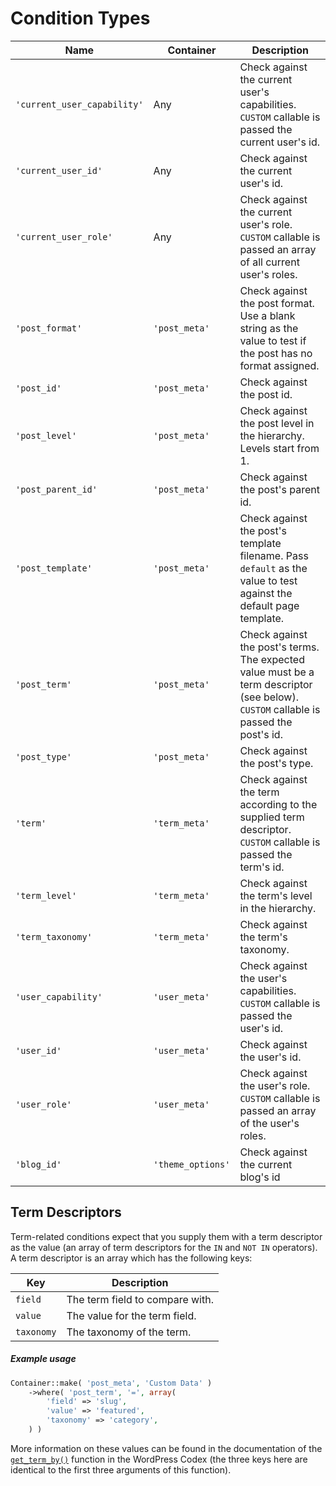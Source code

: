# Condition Types

| Name                        | Container     | Description                                                                                                                           |
|---------------------------|-----------------|---------------------------------------------------------------------------------------------------------------------------------------|
| `'current_user_capability'` | Any               | Check against the current user's capabilities.  `CUSTOM` callable is passed the current user's id.                                    |
| `'current_user_id'`         | Any               | Check against the current user's id.                                                                                                  |
| `'current_user_role'`       | Any               | Check against the current user's role.  `CUSTOM` callable is passed an array of all current user's roles.                             |
| `'post_format'`             | `'post_meta'`     | Check against the post format. Use a blank string as the value to test if the post has no format assigned.                            |
| `'post_id'`                 | `'post_meta'`     | Check against the post id.                                                                                                            |
| `'post_level'`              | `'post_meta'`     | Check against the post level in the hierarchy. Levels start from 1.                                                                   |
| `'post_parent_id'`          | `'post_meta'`     | Check against the post's parent id.                                                                                                   |
| `'post_template'`           | `'post_meta'`     | Check against the post's template filename. Pass `default` as the value to test against the default page template.                    |
| `'post_term'`               | `'post_meta'`     | Check against the post's terms. The expected value must be a term descriptor (see below).  `CUSTOM` callable is passed the post's id. |
| `'post_type'`               | `'post_meta'`     | Check against the post's type.                                                                                                        |
| `'term'`                    | `'term_meta'`     | Check against the term according to the supplied term descriptor.  `CUSTOM` callable is passed the term's id.                         |
| `'term_level'`              | `'term_meta'`     | Check against the term's level in the hierarchy.                                                                                      |
| `'term_taxonomy'`           | `'term_meta'`     | Check against the term's taxonomy.                                                                                                    |
| `'user_capability'`         | `'user_meta'`     | Check against the user's capabilities.  `CUSTOM` callable is passed the user's id.                                                    |
| `'user_id'`                 | `'user_meta'`     | Check against the user's id.                                                                                                          |
| `'user_role'`               | `'user_meta'`     | Check against the user's role.  `CUSTOM` callable is passed an array of the user's roles.                                             |
| `'blog_id'`                 | `'theme_options'` | Check against the current blog's id                                                                        |

## Term Descriptors

Term-related conditions expect that you supply them with a term descriptor as the value (an array of term descriptors for the `IN` and `NOT IN` operators).  
A term descriptor is an array which has the following keys:

| Key        | Description                     |
|------------|---------------------------------|
| `field`    | The term field to compare with. |
| `value`    | The value for the term field.   |
| `taxonomy` | The taxonomy of the term.       |

##### Example usage

```php
Container::make( 'post_meta', 'Custom Data' )
    ->where( 'post_term', '=', array(
        'field' => 'slug',
        'value' => 'featured',
        'taxonomy' => 'category',
    ) )
```

More information on these values can be found in the documentation of the [`get_term_by()`](https://codex.wordpress.org/Function_Reference/get_term_by) function in the WordPress Codex (the three keys here are identical to the first three arguments of this function).
